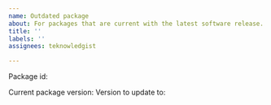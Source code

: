 ```yaml
---
name: Outdated package
about: For packages that are current with the latest software release.
title: ''
labels: ''
assignees: teknowledgist

---
```


<!--- Fill in the title above with the package id like so: (packageID) outdated -->

<!-- Id of the package that is out of date  -->
Package id:

<!-- Optional -->
Current package version: 
Version to update to:
